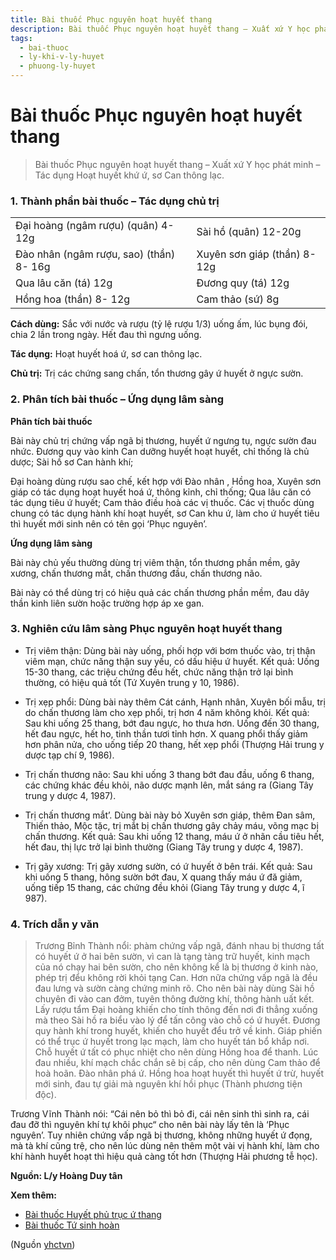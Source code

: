 ```yaml
---
title: Bài thuốc Phục nguyên hoạt huyết thang
description: Bài thuốc Phục nguyên hoạt huyết thang – Xuất xứ Y học phát minh – Tác dụng Hoạt huyết khứ ứ, sơ Can thông lạc.
tags:
  - bai-thuoc
  - ly-khi-v-ly-huyet
  - phuong-ly-huyet
---
```


# Bài thuốc Phục nguyên hoạt huyết thang 

> Bài thuốc Phục nguyên hoạt huyết thang – Xuất xứ Y học phát minh – Tác dụng Hoạt huyết khứ ứ, sơ Can thông lạc.

### 1. Thành phần bài thuốc – Tác dụng chủ trị

|  |  |
| --- | --- |
| Đại hoàng (ngâm rượu) (quân) 4- 12g | Sài hồ (quân) 12-20g |
| Đào nhân (ngâm rượu, sao) (thần) 8- 16g | Xuyên sơn giáp (thần) 8- 12g |
| Qua lâu căn (tá) 12g | Đương quy (tá) 12g |
| Hồng hoa (thần) 8- 12g | Cam thảo (sứ) 8g |

**Cách dùng:** Sắc với nước và rượu (tỷ lệ rượu 1/3) uống ấm, lúc bụng đói, chia 2 lần trong ngày. Hết đau thì ngưng uống.

**Tác dụng:** Hoạt huyết hoá ứ, sơ can thông lạc. 

**Chủ trị:** Trị các chứng sang chấn, tổn thương gây ứ huyết ở ngực sườn.

### 2. Phân tích bài thuốc – Ứng dụng lâm sàng

**Phân tích bài thuốc**

Bài này chủ trị chứng vấp ngã bị thương, huyết ứ ngưng tụ, ngực sườn đau nhức. Đương quy vào kinh Can dưỡng huyết hoạt huyết, chỉ thống là chủ dược; Sài hồ sơ Can hành khí;

Đại hoàng dùng rượu sao chế, kết hợp với Đào nhân , Hồng hoa, Xuyên sơn giáp có tác dụng hoạt huyết hoá ứ, thông kỉnh, chỉ thống; Qua lâu căn có tác dụng tiêu ứ huyết; Cam thảo điều hoà các vị thuốc. Các vị thuốc dùng chung có tác dụng hành khí hoạt huyết, sơ Can khu ứ, làm cho ứ huyết tiêu thì huyết mới sinh nên có tên gọi ‘Phục nguyên’.

**Ứng dụng lâm sàng** 

Bài này chủ yếu thường dùng trị viêm thận, tổn thương phần mềm, gãy xương, chấn thương mắt, chấn thương đầu, chấn thương não.

Bài này có thể dùng trị có hiệu quả các chấn thương phần mềm, đau dây thần kinh liên sườn hoặc trường hợp áp xe gan.

### 3. Nghiên cứu lâm sàng Phục nguyên hoạt huyết thang

+ Trị viêm thận: Dùng bài này uống, phối hợp với bơm thuốc vào, trị thận viêm mạn, chức năng thận suy yếu, có dấu hiệu ứ huyết. Kết quả: Uống 15-30 thang, các triệu chứng đều hết, chức năng thận trở lại bình thường, có hiệu quả tốt (Tứ Xuyên trung y 10, 1986).

+ Trị xẹp phổi: Dùng bài này thêm Cát cánh, Hạnh nhân, Xuyên bối mẫu, trị do chấn thương làm cho xẹp phổi, trị hơn 4 năm không khỏi. Kết quả: Sau khi uống 25 thang, bớt đau ngực, ho thưa hơn. Uống đến 30 thang, hết đau ngực, hết ho, tinh thần tươi tỉnh hơn. X quang phổi thấy giảm hơn phân nửa, cho uống tiếp 20 thang, hết xẹp phổi (Thượng Hải trung y dược tạp chí 9, 1986).

+ Trị chấn thương não: Sau khi uống 3 thang bớt đau đầu, uống 6 thang, các chứng khác đều khỏi, não dược mạnh lên, mắt sáng ra (Giang Tây trung y dược 4, 1987).

+ Trị chấn thương mắt’. Dùng bài này bỏ Xuyên sơn giáp, thêm Đan sâm, Thiến thảo, Mộc tặc, trị mắt bị chấn thương gây chảy máu, võng mạc bị chấn thương. Kết quả: Sau khi uống 12 thang, máu ứ ở nhãn cầu tiêu hết, hết đau, thị lực trở lại bình thường (Giang Tây trung y dược 4, 1987).

+ Trị gãy xương: Trị gãy xương sườn, có ứ huyết ở bên trái. Kết quả: Sau khi uống 5 thang, hông sườn bớt đau, X quang thấy máu ứ đă giảm, uống tiếp 15 thang, các chứng đều khỏi (Giang Tây trung y dược 4, ĩ 987).

### 4. Trích dẫn y văn

> Trương Bỉnh Thành nổi: phàm chứng vấp ngã, đánh nhau bị thương tất có huyết ứ ở hai bên sườn, vì can là tạng tàng trữ huyết, kinh mạch của nó chạy hai bên sườn, cho nên không kể là bị thương ở kinh nào, phép trị đểu không rời khỏi tạng Can. Hơn nữa chứng vấp ngã là đều đau lưng và sườn càng chứng minh rõ. Cho nên bài này dùng Sài hồ chuyên đi vào can đởm, tuyên thông đường khí, thông hành uất kết. Lấy rượu tẩm Đại hoàng khiến cho tính thông đến nơi đi thẳng xuống mà theo Sài hồ ra biểu vào lý để tấn công vào chỗ có ứ huyết. Đương quy hành khí trong huyết, khiến cho huyết đểu trở về kinh. Giáp phiến có thể trục ứ huyết trong lạc mạch, làm cho huyết tán bổ khắp nơi. Chỗ huyết ứ tất có phục nhiệt cho nên dùng Hồng hoa để thanh. Lúc đau nhiều, khí mạch chắc chắn sẽ bị cấp, cho nên dùng Cam thảo để hoà hoãn. Đào nhân phá ứ. Hồng hoa hoạt huyết thì huyết ứ trừ, huyết mới sinh, đau tự giải mà nguyên khí hồi phục (Thành phương tiện độc).

Trương Vĩnh Thành nói: “Cái nên bỏ thì bỏ đi, cái nên sinh thì sinh ra, cái đau đỡ thì nguyên khí tự khôi phục“ cho nên bài này lấy tên là ‘Phục nguyên’. Tuy nhiên chứng vấp ngã bị thương, không những huyết ứ đọng, mà tà khí cũng trệ, cho nên lúc dùng nên thêm một vài vị hành khí, làm cho khí hành huyết hoạt thì hiệu quả càng tốt hơn (Thượng Hải phương tễ học).

**Nguồn: L/y Hoàng Duy tân**

**Xem thêm:**

* [Bài thuốc Huyết phủ trục ứ thang](/yhctvn/bai-thuoc-huyet-phu-truc-u-thang/)
* [Bài thuốc Tứ sinh hoàn](/yhctvn/bai-thuoc-tu-sinh-hoan/)

(Nguồn <a href="https://yhctvn.com/bai-thuoc-phuc-nguyen-hoat-huyet-thang/" target="_blank">yhctvn</a>)

